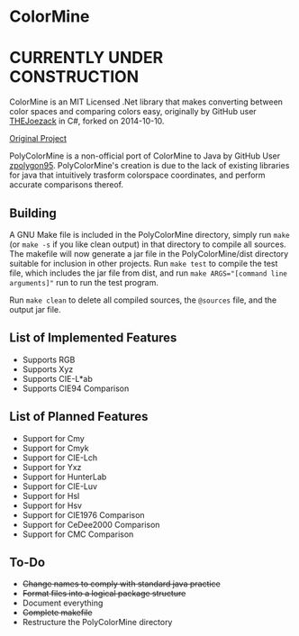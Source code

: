 # ColorMine

# CURRENTLY UNDER CONSTRUCTION

ColorMine is an MIT Licensed .Net library that makes converting between color
spaces and comparing colors easy, originally by GitHub user
[THEJoezack](https://github.com/THEjoezack) in C#, forked on 2014-10-10.

[Original Project](https://github.com/THEjoezack/ColorMine)

PolyColorMine is a non-official port of ColorMine to Java by GitHub User
[zpolygon95](https://github.com/zpolygon95). PolyColorMine's creation is due to
the lack of existing libraries for java that intuitively trasform colorspace
coordinates, and perform accurate comparisons thereof.

## Building

A GNU Make file is included in the PolyColorMine directory,
simply run `make` (or `make -s` if you like clean output) in that
directory to compile all sources. The makefile will now generate a jar
file in the PolyColorMine/dist directory suitable for inclusion in other
projects. Run `make test` to compile the test file, which includes the jar
file from dist, and run `make ARGS="[command line arguments]"` run to run the
test program.

Run `make clean` to delete all compiled sources, the `@sources` file, and the
output jar file.

## List of Implemented Features

+	Supports RGB
+	Supports Xyz
+	Supports CIE-L*ab
+	Supports CIE94 Comparison

## List of Planned Features

+	Support for Cmy
+	Support for Cmyk
+	Support for CIE-Lch
+	Support for Yxz
+	Support for HunterLab
+	Support for CIE-Luv
+	Support for Hsl
+	Support for Hsv
+	Support for CIE1976 Comparison
+	Support for CeDee2000 Comparison
+	Support for CMC Comparison

## To-Do

+	~~Change names to comply with standard java practice~~
+	~~Format files into a logical package structure~~
+	Document everything
+	~~Complete makefile~~
+	Restructure the PolyColorMine directory